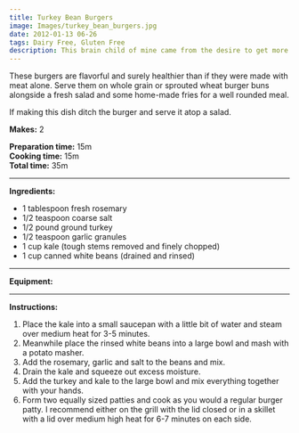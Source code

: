 ```yaml
---
title: Turkey Bean Burgers
image: Images/turkey_bean_burgers.jpg
date: 2012-01-13 06-26
tags: Dairy Free, Gluten Free
description: This brain child of mine came from the desire to get more veggies into my diet in any way possible. However, I don't feel like it's necessary to eliminate meat in order to do it.
---
```

These burgers are flavorful and surely healthier than if they were made with meat alone. Serve them on whole grain or sprouted wheat burger buns alongside a fresh salad and some home-made fries for a well rounded meal.

If making this dish ditch the burger and serve it atop a salad.

**Makes:** 2

**Preparation time:** 15m  
**Cooking time:** 15m  
**Total time:** 35m

---

**Ingredients:**

- 1 tablespoon fresh rosemary
- 1/2 teaspoon coarse salt
- 1/2 pound ground turkey
- 1/2 teaspoon garlic granules
- 1 cup kale (tough stems removed and finely chopped)
- 1 cup canned white beans (drained and rinsed)


---

**Equipment:** 

---

**Instructions:**

1. Place the kale into a small saucepan with a little bit of water and steam over medium heat for 3-5 minutes.
1. Meanwhile place the rinsed white beans into a large bowl and mash with a potato masher.
1. Add the rosemary, garlic and salt to the beans and mix.
1. Drain the kale and squeeze out excess moisture.
1. Add the turkey and kale to the large bowl and mix everything together with your hands.
1. Form two equally sized patties and cook as you would a regular burger patty. I recommend either on the grill with the lid closed or in a skillet with a lid over medium high heat for 6-7 minutes on each side.

